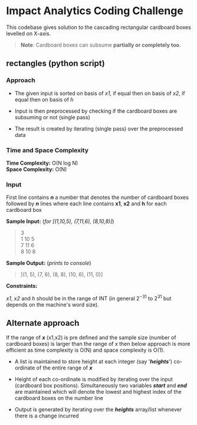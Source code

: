 
# Impact Analytics Coding Challenge

  

This codebase gives solution to the cascading rectangular cardboard boxes levelled on X-axis.

>**Note**: Cardboard boxes can subsume **partially or completely too**.

  
  

## rectangles (python script)

  

### Approach

- The given input is sorted on basis of *x1*, if equal then on basis of *x2*, if equal then on basis of *h*

- Input is then preprocessed by checking if the cardboard boxes are subsuming or not (single pass)

- The result is created by iterating (single pass) over the preprocessed data

  

### Time and Space Complexity

  

**Time Complexity:** O(N log N) <br/>
**Space Complexity:** O(N)

  

### Input

  

First line contains ***n*** a number that denotes the number of cardboard boxes followed by ***n*** lines where each line contains **x1**, **x2** and **h** for each cardboard box

  

**Sample Input:** (*for [(1,10,5), (7,11,6), (8,10,8)]*)

  

>3 <br/>1 10 5<br/>7 11 6<br/>8 10 8<br/>

  

**Sample Output:** (*prints to console*)

  

>[(1, 5), (7, 6), (8, 8), (10, 6), (11, 0)]

  

**Constraints:**

  

*x1*, *x2* and *h* should be in the range of INT (in general $2^{-31}$ to $2^{31}$ but depends on the machine's word size).

  

## Alternate approach

  

If the range of ***x*** (x1,x2) is pre defined and the sample size (number of cardboard boxes) is larger than the range of x then below approach is more efficient as time complexity is O(N) and space complexity is O(1).

  

- A list is maintained to store height at each integer (say '***heights***') co-ordinate of the entire range of ***x***

- Height of each co-ordinate is modified by iterating over the input (cardboard box positions). Simultaneously two variables ***start*** and ***end*** are maintained which will denote the lowest and highest index of the cardboard boxes on the number line

- Output is generated by iterating over the ***heights*** array/list whenever there is a change incurred
